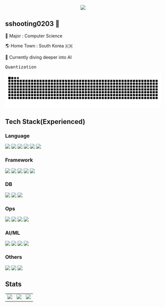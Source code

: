 <p align="center">
  <img src="https://capsule-render.vercel.app/api?type=waving&color=27789b&fontColor=000000&height=200&section=header&text=Welcome%20to%20sshooting0203%27s%20Githubs%21&fontSize=40" />
</p>

## sshooting0203 💫

🔭 Major : Computer Science

🌎 Home Town : South Korea 🇰🇷

🌱 Currently diving deeper into AI 

<kbd>Quantization</kbd> 

![snake gif](https://raw.githubusercontent.com/sshooting0203/sshooting0203/output/github-contribution-grid-snake.svg)

## Tech Stack(Experienced)

### Language  
<p>
  <img src="https://img.shields.io/badge/Python-3776AB?style=for-the-badge&logo=Python&logoColor=white">
  <img src="https://img.shields.io/badge/HTML5-E34F26?style=for-the-badge&logo=html5&logoColor=white">
  <img src="https://img.shields.io/badge/CSS3-1572B6?style=for-the-badge&logo=css3&logoColor=white">
  <img src="https://img.shields.io/badge/Java-007396?style=for-the-badge&logo=java&logoColor=white">
  <img src="https://img.shields.io/badge/C++-00599C?style=for-the-badge&logo=c%2B%2B&logoColor=white">
  <img src="https://img.shields.io/badge/JavaScript-F7DF1E?style=for-the-badge&logo=javascript&logoColor=black">
</p>

### Framework
<p>
<img src="https://img.shields.io/badge/FastAPI-009688?style=for-the-badge&logo=fastapi&logoColor=white">
<img src="https://img.shields.io/badge/Spring Boot-6DB33F?style=for-the-badge&logo=springboot&logoColor=white">
<img src="https://img.shields.io/badge/Django-092E20?style=for-the-badge&logo=django&logoColor=white">
<img src="https://img.shields.io/badge/Vue.js-4FC08D?style=for-the-badge&logo=vue.js&logoColor=white">
<img src="https://img.shields.io/badge/Flutter-02569B?style=for-the-badge&logo=flutter&logoColor=white">
</p>

### DB
<p>
<img src="https://img.shields.io/badge/MySQL-005C84?style=for-the-badge&logo=mysql&logoColor=white">
<img src="https://img.shields.io/badge/Redis-DC382D?style=for-the-badge&logo=redis&logoColor=white">
<img src="https://img.shields.io/badge/SQLAlchemy-FF1717?style=for-the-badge&logo=databricks&logoColor=white">
</p>

### Ops
<p>
<img src="https://img.shields.io/badge/PWA-5A0FC8?style=for-the-badge&logo=pwa&logoColor=white">
<img src="https://img.shields.io/badge/Azure-0078D4?style=for-the-badge&logo=microsoftazure&logoColor=white">
<img src="https://img.shields.io/badge/GitHub Actions-2088FF?style=for-the-badge&logo=githubactions&logoColor=white">
<img src="https://img.shields.io/badge/Android%20Studio-3DDC84?style=for-the-badge&logo=androidstudio&logoColor=white">
</p>

### AI/ML
<p>
<img src="https://img.shields.io/badge/PyTorch-EE4C2C?style=for-the-badge&logo=pytorch&logoColor=white">
<img src="https://img.shields.io/badge/Docker-2496ED?style=for-the-badge&logo=docker&logoColor=white">
<img src="https://img.shields.io/badge/HuggingFace-FCC624?style=for-the-badge&logo=huggingface&logoColor=black">
<img src="https://img.shields.io/badge/Transformers-0052CC?style=for-the-badge&logo=python&logoColor=white">
</p>

### Others
<p>
<img src="https://img.shields.io/badge/Figma-F24E1E?style=for-the-badge&logo=figma&logoColor=white">
<img src="https://img.shields.io/badge/Notion-000000?style=for-the-badge&logo=notion&logoColor=white">
<img src="https://img.shields.io/badge/Postman-FF6C37?style=for-the-badge&logo=postman&logoColor=white">
</p>

## Stats

<table>
  <tr>
    <td>
      <img src="https://github-readme-stats.vercel.app/api/top-langs/?username=sshooting0203&theme=apprentice&langs_count=3&exclude_repo=WeITDataAnalysis&hide_progress=false" />
    </td>
    <td>
      <img src="https://github-readme-stats.vercel.app/api?username=sshooting0203&show_icons=true&theme=tokyonight&title_color=FFFFFF&text_color=878787" />
    </td>
    <td>
      <a href="https://solved.ac/profile/sshl505" target="_blank">
        <img src="http://mazassumnida.wtf/api/v2/generate_badge?boj=sshl505" />
      </a>
    </td>
  </tr>
</table>


